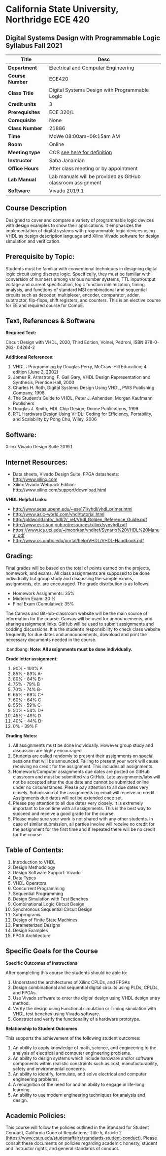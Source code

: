 # California State University, Northridge ECE 420
## Digital Systems Design with Programmable Logic Syllabus Fall 2021

| Title |  Desc |
| -- | -- |
| **Department** | Electrical and Computer Engineering |
| **Course Number** | ECE420 |
| **Class Title** | Digital Systems Design with Programmable Logic |
| **Credit units** | 3 |
| **Prerequisites** | ECE 320/L |
| **Corequisite** | None |
| **Class Number** | 21886 |
| **Time** | MoWe 08:00am-09:15am AM |
| **Room** | Online |
| **Meeting type** | COS [see here for definition](https://catalog.csun.edu/policies/online-course-designations/) |
| **Instructor** | Saba Janamian |
| **Office Hours** | After class meeting or by appointment |
| **Lab Manual** | Lab manuals will be provided as GitHub classroom assignment |
| **Software** | Vivado 2019.1 |

## Course Description

Designed to cover and compare a variety of programmable logic devices with design
examples to show their applications. It emphasizes the implementation of digital
systems with programmable logic devices using VHDL as design description
language and Xilinx Vivado software for design simulation and verification.

## Prerequisite by Topic:

Students must be familiar with conventional techniques in designing digital logic
circuit using discrete logic. Specifically, they must be familiar with conversion of
numbers among various number systems, TTL input/output voltage and current
specification, logic function minimization, timing analysis, and functions of standard
MSI combinational and sequential circuits such as decoder, multiplexer, encoder,
comparator, adder, subtractor, flip-flops, shift registers, and counters. This is an
elective course for EE and required course for CompE.

## Text, References & Software

**Required Text:**  

Circuit Design with VHDL, 2020, Third Edition, Volnei, Pedroni, ISBN 978-0-262-
04264-2

**Additional References:**  

1. VHDL : Programming by Douglas Perry, McGraw-Hill Education; 4 edition (June
2, 2002)
2. James R. Armstrong, F. Gail Gary, VHDL Design Representation and Synthesis,
Prentice Hall, 2000
3. Charles H. Roth, Digital Systems Design Using VHDL, PWS Publishing Company,
1998
4. The Student's Guide to VHDL, Peter J. Ashenden, Morgan Kaufmann Publishers
5. Douglas J. Smith, HDL Chip Design, Doone Publications, 1996
6. RTL Hardware Design Using VHDL: Coding for Efficiency, Portability, and
Scalability by Pong Chu, Wiley, 2006

## Software:

Xilinx Vivado Design Suite 2019.1

## Internet Resources:

- Data sheets, Vivado Design Suite, FPGA datasheets: http://www.xilinx.com
- Xilinx Vivado Webpack Edition: http://www.xilinx.com/support/download.html

**VHDL Helpful Links:**  

- http://www.seas.upenn.edu/~ese171/vhdl/vhdl_primer.html
- http://www.asic-world.com/vhdl/tutorial.html
- http://pldworld.info/_hdl/2/_ref/Vhdl_Golden_Reference_Guide.pdf
- http://www.csit-sun.pub.ro/resources/xilinx/synvhdl.pdf
- https://www.ics.uci.edu/~jmoorkan/vhdlref/Synario%20VHDL%20Manual.pdf
- http://www.cs.umbc.edu/portal/help/VHDL/VHDL-Handbook.pdf

## Grading:

Final grades will be based on the total of points earned on the projects, homework,
and exams. All class assignments are supposed to be done individually but group
study and discussing the sample exams, assignments, etc. are encouraged. The grade
distribution is as follows:

- Homework Assignments: 35%
- Midterm Exam: 30 %
- Final Exam (Cumulative): 35%

The Canvas and GitHub-classroom website will be the main source of information for the course. Canvas
will be used for announcements, and sharing assignment links. GitHub will be used to submit assignments
and codding discussions. It is the student’s responsibility to check class website frequently for due
dates and announcements, download and print the necessary documents needed in
the course.

:bandbang: **Note: All assignments must be done individually.**

**Grade letter assignment:**  

1. 90% - 100% A
1. 85% - 89% A-
1. 80% - 84% B+
1. 75% - 79% B
1. 70% - 74% B-
1. 65% - 69% C+
1. 60% - 64% C
1. 55% - 59% C-
1. 50% - 54% D+
1. 45% - 49% D
1. 40% - 44% D-
1. 0% - 39% F

**Grading Notes:**  
1. All assignments must be done individually. However group study and
discussion are highly encouraged.
2. Students are called randomly to present their assignments on special
sessions that will be announced. Failing to present your work will cause
receiving no credit for the assignment. This includes all assignments.
3. Homework/Computer assignments due dates are posted on GitHub classroom
and must be submitted via GitHub. Late assignments/labs will not be
accepted after the due date and cannot be submitted online under no
circumstances. Please pay attention to all due dates very closely. Submission
of the assignments by email will receive no credit. Assignments due dates
will not be extended once set.
4. Please pay attention to all due dates very closely. It is extremely important
to be on time with all assignments. This is the best way to succeed and
receive a good grade for the course.
5. Please make sure your work is not shared with any other students. In case of
similar submission, all parties involve will receive no credit for the
assignment for the first time and if repeated there will be no credit for the
course.

## Table of Contents:
1. Introduction to VHDL
2. Design Methodology
3. Design Software Support: Vivado
4. Data Types
5. VHDL Operators
6. Concurrent Programming
7. Sequential Programming
8. Design Simulation with Test Benches
9. Combinational Logic Circuit Design
10. Synchronous Sequential Circuit Design
11. Subprograms
12. Design of Finite State Machines
13. Parameterized Designs
14. Design Examples
15. FPGA Architecture 

## Specific Goals for the Course

**Specific Outcomes of Instructions**   

After completing this course the students should be able to:

1. Understand the architectures of Xilinx CPLDs, and FPGAs
1. Design combinational and sequential digital circuits using PLDs, CPLDs, and
FPGAs.
1. Use Vivado software to enter the digital design using VHDL design entry method.
1. Verify the design using Functional simulation or Timing simulation with VHDL
test benches using Vivado software.
1. Construct and verify the functionality of a hardware prototype.

**Relationship to Student Outcomes**  

This supports the achievement of the following student outcomes:

1. An ability to apply knowledge of math, science, and engineering to the analysis of
electrical and computer engineering problems.
1. An ability to design systems which include hardware and/or software
components within realistic constraints such as cost, manufacturability, safety and
environmental concerns.
1. An ability to identify, formulate, and solve electrical and computer engineering
problems.
1. A recognition of the need for and an ability to engage in life-long learning.
1. An ability to use modern engineering techniques for analysis and design.

## Academic Policies:
This course will follow the policies outlined in the Standard for Student Conduct,
California Code of Regulations; Title 5, Article 2
(https://www.csun.edu/studentaffairs/standards-student-conduct). Please consult these
documents on policies regarding academic honesty, student and instructor rights,
and general standards of conduct.
